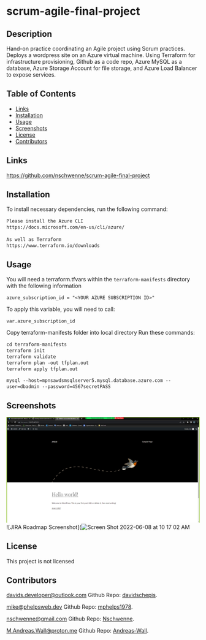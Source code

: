 # scrum-agile-final-project

## Description
Hand-on practice coordinating an Agile project using Scrum practices. Deploys a wordpress site on an Azure virtual machine. Using Terraform for infrastructure provisioning,
Github as a code repo, Azure MySQL as a database, Azure Storage Account for file storage, and Azure Load Balancer to expose services.

## Table of Contents

- [Links](#links)
- [Installation](#installation)
- [Usage](#usage)
- [Screenshots](#screenshots)
- [License](#license)
- [Contributors](#contributors)

 ## Links
https://github.com/nschwenne/scrum-agile-final-project


 ## Installation
To install necessary dependencies, run the following command:

```
Please install the Azure CLI
https://docs.microsoft.com/en-us/cli/azure/

As well as Terraform
https://www.terraform.io/downloads
```

 ## Usage
 You will need a terraform.tfvars within the `terraform-manifests` directory with the following information
 ```
 azure_subscription_id = "<YOUR AZURE SUBSCRIPTION ID>"
 ```

 To apply this variable, you will need to call:
 ```
 var.azure_subscription_id
 ```

 Copy terraform-manifests folder into local directory
 Run these commands:
 ```
 cd terraform-manifests
 terraform init
 terraform validate
 terraform plan -out tfplan.out
 terraform apply tfplan.out
 ```

 ```
 mysql --host=mpnsawdsmsqlserver5.mysql.database.azure.com --user=dbadmin --password=4567secretPASS
 ```

 ## Screenshots
 ![Wordpress Screenshot](screenshots/wordpress_screenshot.png)
 ![JIRA Roadmap Screenshot](![Screen Shot 2022-06-08 at 10 17 02 AM](https://user-images.githubusercontent.com/83676675/172688520-c49a3ed6-3917-42b0-81ec-2723eec2baeb.png)


 ## License
This project is not licensed

 ## Contributors

[davids.developer@outlook.com](mailto:davids.developer@outlook.com)
Github Repo: [davidschepis](https://github.com/davidschepis).

[mike@phelpsweb.dev](mailto:mike@phelpsweb.dev)
Github Repo: [mphelps1978](https://github.com/mphelps1978).

[nschwenne@gmail.com](mailto:nschwenne@gmail.com)
Github Repo: [Nschwenne](https://github.com/Nschwenne).

[M.Andreas.Wall@proton.me](mailto:M.Andreas.Wall@proton.me)
Github Repo: [Andreas-Wall](https://github.com/Andreas-Wall).
